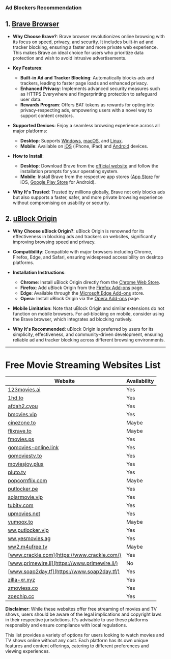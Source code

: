 ### Ad Blockers Recommendation

## 1. [Brave Browser](https://brave.com/)

- **Why Choose Brave?**: Brave browser revolutionizes online browsing with its focus on speed, privacy, and security. It includes built-in ad and tracker blocking, ensuring a faster and more private web experience. This makes Brave an ideal choice for users who prioritize data protection and wish to avoid intrusive advertisements.

- **Key Features**:

  - **Built-in Ad and Tracker Blocking**: Automatically blocks ads and trackers, leading to faster page loads and enhanced privacy.
  - **Enhanced Privacy**: Implements advanced security measures such as HTTPS Everywhere and fingerprinting protection to safeguard user data.
  - **Rewards Program**: Offers BAT tokens as rewards for opting into privacy-respecting ads, empowering users with a novel way to support content creators.

- **Supported Devices**: Enjoy a seamless browsing experience across all major platforms:

  - **Desktop**: Supports [Windows](https://brave.com/download/), [macOS](https://brave.com/download/), and [Linux](https://brave.com/download/).
  - **Mobile**: Available on [iOS](https://apps.apple.com/us/app/brave-browser/id1052879175) (iPhone, iPad) and [Android](https://play.google.com/store/apps/details?id=com.brave.browser) devices.

- **How to Install**:

  - **Desktop**: Download Brave from the [official website](https://brave.com/download/) and follow the installation prompts for your operating system.
  - **Mobile**: Install Brave from the respective app stores ([App Store](https://apps.apple.com/us/app/brave-browser/id1052879175) for iOS, [Google Play Store](https://play.google.com/store/apps/details?id=com.brave.browser) for Android).

- **Why It's Trusted**: Trusted by millions globally, Brave not only blocks ads but also supports a faster, safer, and more private browsing experience without compromising on usability or security.

## 2. [uBlock Origin](https://ublockorigin.com/)

- **Why Choose uBlock Origin?**: uBlock Origin is renowned for its effectiveness in blocking ads and trackers on websites, significantly improving browsing speed and privacy.

- **Compatibility**: Compatible with major browsers including Chrome, Firefox, Edge, and Safari, ensuring widespread accessibility on desktop platforms.

- **Installation Instructions**:

  - **Chrome**: Install uBlock Origin directly from the [Chrome Web Store](https://chrome.google.com/webstore/detail/ublock-origin/cjpalhdlnbpafiamejdnhcphjbkeiagm).
  - **Firefox**: Add uBlock Origin from the [Firefox Add-ons](https://addons.mozilla.org/en-US/firefox/addon/ublock-origin/) page.
  - **Edge**: Available through the [Microsoft Edge Add-ons](https://microsoftedge.microsoft.com/addons/detail/ublock-origin/odfafepnkmbhccpbejgmiehpchacaeak) store.
  - **Opera**: Install uBlock Origin via the [Opera Add-ons](https://addons.opera.com/en/extensions/details/ublock/) page.

- **Mobile Limitation**: Note that uBlock Origin and similar extensions do not function on mobile browsers. For ad-blocking on mobile, consider using the Brave browser, which integrates ad blocking natively.

- **Why It's Recommended**: uBlock Origin is preferred by users for its simplicity, effectiveness, and community-driven development, ensuring reliable ad and tracker blocking across different browsing environments.

---

# Free Movie Streaming Websites List

| Website                                               | Availability |
| ----------------------------------------------------- | ------------ |
| [123movies.ai](https://123movies.ai/)                 | Yes          |
| [1hd.to](https://1hd.to/)                             | Yes          |
| [afdah2.cyou](https://afdah2.cyou/)                   | Yes          |
| [bmovies.vip](https://bmovies.vip/)                   | Yes          |
| [cinezone.to](https://cinezone.to/)                   | Maybe        |
| [flixrave.to](https://flixrave.to/)                   | Maybe        |
| [fmovies.ps](https://fmovies.ps/)                     | Yes          |
| [gomovies-online.link](https://gomovies-online.link/) | Yes          |
| [gomoviestv.to](https://gomoviestv.to/)               | Yes          |
| [moviesjoy.plus](https://moviesjoy.plus/)             | Yes          |
| [pluto.tv](https://pluto.tv/)                         | Yes          |
| [popcornflix.com](https://popcornflix.com)            | Maybe        |
| [putlocker.pe](https://putlocker.pe/)                 | Yes          |
| [solarmovie.vip](https://solarmovie.vip/)             | Yes          |
| [tubitv.com](https://tubitv.com/)                     | Yes          |
| [upmovies.net](https://upmovies.net/)                 | Yes          |
| [vumoox.to](https://vumoox.to/)                       | Maybe        |
| [ww.putlocker.vip](https://ww.putlocker.vip/)         | Yes          |
| [ww.yesmovies.ag](https://ww.yesmovies.ag/)           | Yes          |
| [ww2.m4ufree.tv](https://ww2.m4ufree.tv/)             | Maybe        |
| [www.crackle.com](https://www.crackle.com/)           | Yes          |
| [www.primewire.li](https://www.primewire.li/)         | No           |
| [www.soap2day.tf](https://www.soap2day.tf/)           | Yes          |
| [zilla-xr.xyz](https://zilla-xr.xyz/)                 | Yes          |
| [zmoviess.co](https://zmoviess.co/)                   | Yes          |
| [zoechip.cc](https://zoechip.cc/)                     | Yes          |

**Disclaimer**: While these websites offer free streaming of movies and TV shows, users should be aware of the legal implications and copyright laws in their respective jurisdictions. It's advisable to use these platforms responsibly and ensure compliance with local regulations.

This list provides a variety of options for users looking to watch movies and TV shows online without any cost. Each platform has its own unique features and content offerings, catering to different preferences and viewing experiences.
